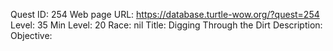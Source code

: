 Quest ID: 254
Web page URL: https://database.turtle-wow.org/?quest=254
Level: 35
Min Level: 20
Race: nil
Title: Digging Through the Dirt
Description: 
Objective: 
